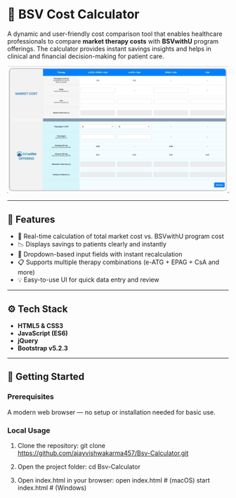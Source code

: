 # 💊 BSV Cost Calculator

A dynamic and user-friendly cost comparison tool that enables healthcare professionals to compare **market therapy costs** with **BSVwithU** program offerings. The calculator provides instant savings insights and helps in clinical and financial decision-making for patient care.

![BSV Cost Calculator Screenshot](./screenshoot.png)

---

## 🧩 Features

- 🧮 Real-time calculation of total market cost vs. BSVwithU program cost
- 📉 Displays savings to patients clearly and instantly
- 🔄 Dropdown-based input fields with instant recalculation
- 📋 Supports multiple therapy combinations (e-ATG + EPAG + CsA and more)
- 💡 Easy-to-use UI for quick data entry and review

---

## ⚙️ Tech Stack

- **HTML5 & CSS3**
- **JavaScript (ES6)**
- **jQuery**
- **Bootstrap v5.2.3**

---

## 🚀 Getting Started

### Prerequisites

A modern web browser — no setup or installation needed for basic use.

### Local Usage

1. Clone the repository:
   git clone https://github.com/ajayvishwakarma457/Bsv-Calculator.git

2. Open the project folder:
    cd Bsv-Calculator

3. Open index.html in your browser:
    open index.html  # (macOS)
    start index.html # (Windows)

